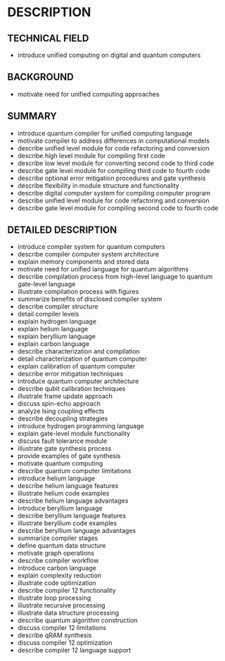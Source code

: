 # DESCRIPTION

## TECHNICAL FIELD

- introduce unified computing on digital and quantum computers

## BACKGROUND

- motivate need for unified computing approaches

## SUMMARY

- introduce quantum compiler for unified computing language
- motivate compiler to address differences in computational models
- describe unified level module for code refactoring and conversion
- describe high level module for compiling first code
- describe low level module for converting second code to third code
- describe gate level module for compiling third code to fourth code
- describe optional error mitigation procedures and gate synthesis
- describe flexibility in module structure and functionality
- describe digital computer system for compiling computer program
- describe unified level module for code refactoring and conversion
- describe gate level module for compiling second code to fourth code

## DETAILED DESCRIPTION

- introduce compiler system for quantum computers
- describe compiler computer system architecture
- explain memory components and stored data
- motivate need for unified language for quantum algorithms
- describe compilation process from high-level language to quantum gate-level language
- illustrate compilation process with figures
- summarize benefits of disclosed compiler system
- describe compiler structure
- detail compiler levels
- explain hydrogen language
- explain helium language
- explain beryllium language
- explain carbon language
- describe characterization and compilation
- detail characterization of quantum computer
- explain calibration of quantum computer
- describe error mitigation techniques
- introduce quantum computer architecture
- describe qubit calibration techniques
- illustrate frame update approach
- discuss spin-echo approach
- analyze Ising coupling effects
- describe decoupling strategies
- introduce hydrogen programming language
- explain gate-level module functionality
- discuss fault tolerance module
- illustrate gate synthesis process
- provide examples of gate synthesis
- motivate quantum computing
- describe quantum computer limitations
- introduce helium language
- describe helium language features
- illustrate helium code examples
- describe helium language advantages
- introduce beryllium language
- describe beryllium language features
- illustrate beryllium code examples
- describe beryllium language advantages
- summarize compiler stages
- define quantum data structure
- motivate graph operations
- describe compiler workflow
- introduce carbon language
- explain complexity reduction
- illustrate code optimization
- describe compiler 12 functionality
- illustrate loop processing
- illustrate recursive processing
- illustrate data structure processing
- describe quantum algorithm construction
- discuss compiler 12 limitations
- describe qRAM synthesis
- discuss compiler 12 optimization
- describe compiler 12 language support

